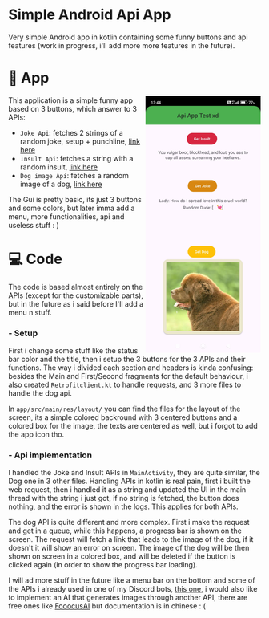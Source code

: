 # Simple Android Api App
Very simple Android app in kotlin containing some funny buttons and api features (work in progress, i'll add more more features in the future).


# 📱 App

<img align="right" src="media/img2.jpg" width="230" />

This application is a simple funny app based on 3 buttons, which answer to 3 APIs:

- ```Joke Api```: fetches 2 strings of a random joke, setup + punchline, [link here](https://official-joke-api.appspot.com/jokes/random)
- ```Insult Api```: fetches a string with a random insult, [link here](https://evilinsult.com/generate_insult.php?lang=en&type=json)
- ```Dog image Api```: fetches a random image of a dog, [link here](https://dog.ceo/api)

The Gui is pretty basic, its just 3 buttons and some colors, but later imma add a menu, more functionalities, api and useless stuff : )



# 💻 Code

The code is based almost entirely on the APIs (except for the customizable parts), but in the future as i said before I'll add a menu n stuff.


### - Setup
First i change some stuff like the status bar color and the title, then i setup the 3 buttons for the 3 APIs and their functions. The way i divided each section and headers is kinda confusing: besides the Main and First/Second fragments for the default behaviour, i also created ```Retrofitclient.kt``` to handle requests, and 3 more files to handle the dog api.

In ```app/src/main/res/layout/``` you can find the files for the layout of the screen, its a simple colored backround with 3 centered buttons and a colored box for the image, the texts are centered as well, but i forgot to add the app icon tho.

### - Api implementation

I handled the Joke and Insult APIs in ```MainActivity```, they are quite similar, the Dog one in 3 other files. Handling APIs in kotlin is real pain, first i built the web request, then i handled it as a string and updated the UI in the main thread with the string i just got, if no string is fetched, the button does nothing, and the error is shown in the logs. This applies for both APIs.

The dog API is quite different and more complex. First i make the request and get in a queue, while this happens, a progress bar is shown on the screen. The request will fetch a link that leads to the image of the dog, if it doesn't it will show an error on screen. The image of the dog will be then shown on screen in a colored box, and will be deleted if the button is clicked again (in order to show the progress bar loading).


I will ad more stuff in the future like a menu bar on the bottom and some of the APIs i already used in one of my Discord bots, [this one](https://github.com/Hue-Jhan/Discord-Free-API-Bot), i would also like to implement an AI that generates images through another API, there are free ones like [FooocusAI](https://github.com/lllyasviel/Fooocus) but documentation is in chinese : (

<!--

<img align="right" src="media/img1.jpg" width="230" />

--->
